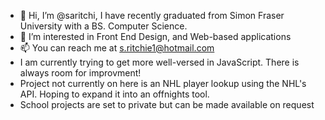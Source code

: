 - 👋 Hi, I’m @saritchi, I have recently graduated from Simon Fraser University with a BS. Computer Science.
- 👀 I’m interested in Front End Design, and Web-based applications
- 📫 You can reach me at s.ritchie1@hotmail.com
- I am currently trying to get more well-versed in JavaScript. There is always room for improvment!
- Project not currently on here is an NHL player lookup using the NHL's API. Hoping to expand it into an offnights tool.
- School projects are set to private but can be made available on request

<!---
saritchi/saritchi is a ✨ special ✨ repository because its `README.md` (this file) appears on your GitHub profile.
You can click the Preview link to take a look at your changes.
--->
